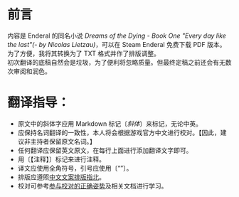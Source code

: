 # 前言
内容是 Enderal 的同名小说 *Dreams of the Dying - Book One "Every day like the last"(- by Nicolas Lietzau)*，可以在 Steam Enderal 免费下载 PDF 版本。
为了方便，我将其转换为了 TXT 格式并作了排版调整。  
初次翻译的底稿自然会是垃圾，为了便利将忽略质量。但最终定稿之前还会有无数次审阅和润色。

# 翻译指导：
- 原文中的斜体字应用 Markdown 标记〔*斜体*〕来标记，无论中英。
- 应保持名词翻译的一致性，本人将会根据游戏官方中文进行校对。【因此，建议非主持者保留原文名词。】
- 任何翻译应保留英文原文，在每行上面进行添加翻译文字即可。
- 用〔【注释】〕标记来进行注释。
- 译文应使用全角符号，引号应使用〔“”〕。
- 排版应遵照[中文文案排版指北](https://github.com/sparanoid/chinese-copywriting-guidelines/blob/master/README.zh-CN.md)。
- 校对可参考[参与校对的正确姿势](https://github.com/xitu/gold-miner/wiki/%E5%8F%82%E4%B8%8E%E6%A0%A1%E5%AF%B9%E7%9A%84%E6%AD%A3%E7%A1%AE%E5%A7%BF%E5%8A%BF)及相关文档进行学习。
